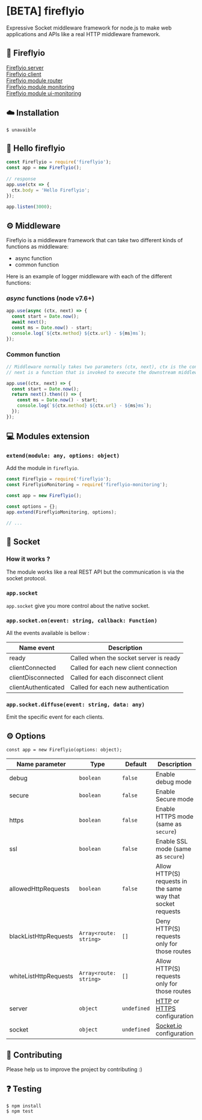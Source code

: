# [BETA] fireflyio

Expressive Socket middleware framework for node.js to make web applications and APIs like a real HTTP middleware framework.

## 🚀 Fireflyio

[Fireflyio server](https://github.com/dobobaie/fireflyio)  
[Fireflyio client](https://github.com/dobobaie/fireflyio-client)  
[Fireflyio module router](https://github.com/dobobaie/fireflyio-router)  
[Fireflyio module monitoring](https://github.com/dobobaie/fireflyio-monitoring)  
[Fireflyio module ui-monitoring](https://github.com/dobobaie/fireflyio-ui-monitoring)  

## ☁️ Installation

```
$ unavaible
```

## 👋 Hello fireflyio  

``` js
const Fireflyio = require('fireflyio');
const app = new Fireflyio();
 
// response
app.use(ctx => {
  ctx.body = 'Hello Fireflyio';
});
 
app.listen(3000);
```

## ⚙️ Middleware

Fireflyio is a middleware framework that can take two different kinds of functions as middleware:

  * async function
  * common function

Here is an example of logger middleware with each of the different functions:

### ___async___ functions (node v7.6+)

```js
app.use(async (ctx, next) => {
  const start = Date.now();
  await next();
  const ms = Date.now() - start;
  console.log(`${ctx.method} ${ctx.url} - ${ms}ms`);
});
```

### Common function

```js
// Middleware normally takes two parameters (ctx, next), ctx is the context for one request,
// next is a function that is invoked to execute the downstream middleware. It returns a Promise with a then function for running code after completion.

app.use((ctx, next) => {
  const start = Date.now();
  return next().then(() => {
    const ms = Date.now() - start;
    console.log(`${ctx.method} ${ctx.url} - ${ms}ms`);
  });
});
```
## 💻 Modules extension

### `extend(module: any, options: object)` 

Add the module in `fireflyio`.  

```js
const Fireflyio = require('fireflyio');
const FireflyioMonitoring = require('fireflyio-monitoring');

const app = new Fireflyio();

const options = {};
app.extend(FireflyioMonitoring, options);

// ...
```

## 📝 Socket

### How it works ?

The module works like a real REST API but the communication is via the socket protocol.   

### `app.socket` 

`app.socket` give you more control about the native socket.

### `app.socket.on(event: string, callback: Function)`

All the events available is bellow :   

Name event | Description
--- | ---
ready | Called when the socket server is ready
clientConnected | Called for each new client connection
clientDisconnected | Called for each disconnect client
clientAuthenticated | Called for each new authentication

### `app.socket.diffuse(event: string, data: any)`

Emit the specific event for each clients.  

## ⚙️ Options 

`const app = new Fireflyio(options: object);`   

Name parameter | Type | Default | Description
--- | --- | --- | ---
debug | `boolean` | `false` | Enable debug mode
secure | `boolean` | `false` | Enable Secure mode
https | `boolean` | `false` | Enable HTTPS mode (same as `secure`)
ssl | `boolean` | `false` | Enable SSL mode (same as `secure`)
allowedHttpRequests | `boolean` | `false` | Allow HTTP(S) requests in the same way that socket requests
blackListHttpRequests | `Array<route: string>` | `[]` | Deny HTTP(S) requests only for those routes
whiteListHttpRequests | `Array<route: string>` | `[]` | Allow HTTP(S) requests only for those routes
server | `object` | `undefined` | [HTTP](https://nodejs.org/api/http.html#http_http_createserver_options_requestlistener) or [HTTPS](https://nodejs.org/api/https.html#https_https_createserver_options_requestlistener) configuration
socket | `object` | `undefined` | [Socket.io](https://www.npmjs.com/package/socket.io) configuration

## 👥 Contributing

Please help us to improve the project by contributing :)  

## ❓️ Testing

```
$ npm install
$ npm test
```
